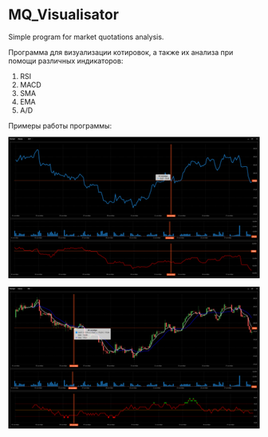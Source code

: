 # MQ_Visualisator
Simple program for market quotations analysis.

Программа для визуализации котировок, а также их анализа при помощи различных индикаторов:

1. RSI
2. MACD
3. SMA
4. EMA
5. A/D

Примеры работы программы:

![Screenshot 1](Screenshot_1.png)

![Screenshot 2](Screenshot_2.png)
